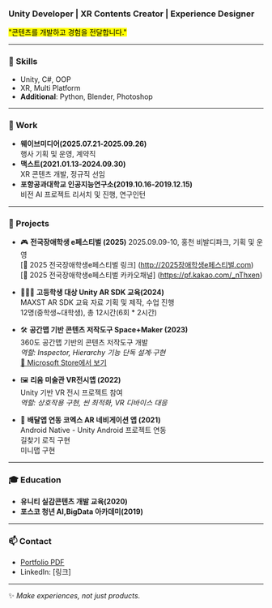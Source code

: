 ### Unity Developer | XR Contents Creator | Experience Designer    
<mark> "콘텐츠를 개발하고 경험을 전달합니다." </mark>

---

### 🚀 Skills
- Unity, C#, OOP
- XR, Multi Platform
- **Additional**: Python, Blender, Photoshop
---

### 💼 Work
- **웨이브미디어(2025.07.21-2025.09.26)**    
  행사 기획 및 운영, 계약직
- **맥스트(2021.01.13-2024.09.30)**    
  XR 콘텐츠 개발, 정규직 선임
- **포항공과대학교 인공지능연구소(2019.10.16-2019.12.15)**    
  비전 AI 프로젝트 리서치 및 진행, 연구인턴

---
### 💼 Projects
- 🎮 **전국장애학생 e페스티벌 (2025)**
  2025.09.09-10, 홍천 비발디파크, 기획 및 운영    
  [🔗 2025 전국장애학생e페스티벌 링크] (http://2025장애학생e페스티벌.com)    
  [🔗 2025 전국장애학생e페스티벌 카카오채널] (https://pf.kakao.com/_nThxen)

- 👩🏻‍🏫 **고등학생 대상 Unity AR SDK 교육(2024)**    
  MAXST AR SDK 교육 자료 기획 및 제작, 수업 진행     
  12명(중학생~대학생), 총 12시간(6회 * 2시간)

- 🛠️ **공간맵 기반 콘텐츠 저작도구 Space+Maker (2023)**  
  360도 공간맵 기반의 콘텐츠 저작도구 개발   
  *역할: Inspector, Hierarchy 기능 단독 설계·구현*    
  [🔗 Microsoft Store에서 보기](https://apps.microsoft.com/detail/xp8lh6r6bl5k1q?hl=ko-KR&gl=KR)    

- 🖼️ **리움 미술관 VR전시앱 (2022)**  
  Unity 기반 VR 전시 프로젝트 참여  
  *역할: 상호작용 구현, 씬 최적화, VR 디바이스 대응*    

- 🧭 **배달앱 연동 코엑스 AR 네비게이션 앱 (2021)**    
  Android Native - Unity Android 프로젝트 연동    
  길찾기 로직 구현    
  미니맵 구현    
___   

### 🎓 Education
- **유니티 실감콘텐츠 개발 교육(2020)**
- **포스코 청년 AI,BigData 아카데미(2019)**   

---
### 📫 Contact
- [Portfolio PDF](링크)  
- LinkedIn: [링크]
  
---
✨ *Make experiences, not just products.*
